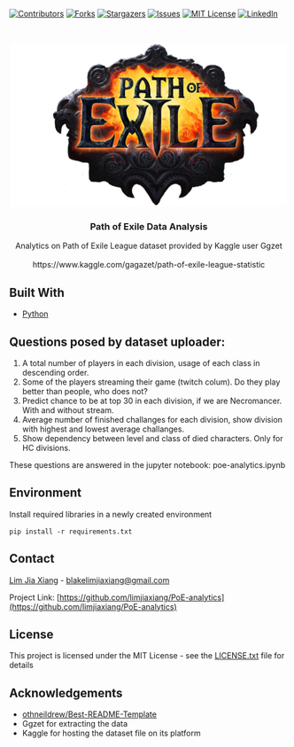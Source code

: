 [![Contributors][contributors-shield]][contributors-url]
[![Forks][forks-shield]][forks-url]
[![Stargazers][stars-shield]][stars-url]
[![Issues][issues-shield]][issues-url]
[![MIT License][license-shield]][license-url]
[![LinkedIn][linkedin-shield]][linkedin-url]


<!-- PROJECT LOGO -->
<br />
<p align="center">  
  <a href="https://github.com/limjiaxiang/PoE-analytics">
    <img src="pathofexile.png" alt="Logo" width="500" height="295">
  </a>
  
  <h3 align="center">Path of Exile Data Analysis</h3>

  <p align="center">
     Analytics on Path of Exile League dataset provided by Kaggle user Ggzet<br>
     <br>
     https://www.kaggle.com/gagazet/path-of-exile-league-statistic 
  </p>
</p>


## Built With
* [Python](https://www.python.org)

## Questions posed by dataset uploader:
1. A total number of players in each division, usage of each class in descending order.
2. Some of the players streaming their game (twitch colum). Do they play better than people, who does not?
3. Predict chance to be at top 30 in each division, if we are Necromancer. With and without stream.
4. Average number of finished challanges for each division, show division with highest and lowest average challanges.
5. Show dependency between level and class of died characters. Only for HC divisions.

These questions are answered in the jupyter notebook: poe-analytics.ipynb

## Environment

Install required libraries in a newly created environment
```
pip install -r requirements.txt
```

<!-- CONTACT -->
## Contact

[Lim Jia Xiang](https://linkedin.com/in/limjiaxiang) - blakelimjiaxiang@gmail.com

Project Link: [https://github.com/limjiaxiang/PoE-analytics](https://github.com/limjiaxiang/PoE-analytics)

## License

This project is licensed under the MIT License - see the [LICENSE.txt](LICENSE.txt) file for details

<!-- ACKNOWLEDGEMENTS -->
## Acknowledgements
* [othneildrew/Best-README-Template](https://github.com/othneildrew/Best-README-Template/blob/master/README.md)
* Ggzet for extracting the data
* Kaggle for hosting the dataset file on its platform

<!-- MARKDOWN LINKS & IMAGES -->
<!-- https://www.markdownguide.org/basic-syntax/#reference-style-links -->
[contributors-shield]: https://img.shields.io/github/contributors/limjiaxiang/PoE-analytics.svg?style=flat-square
[contributors-url]: https://github.com/limjiaxiang/PoE-analytics/graphs/contributors
[forks-shield]: https://img.shields.io/github/forks/limjiaxiang/PoE-analytics.svg?style=flat-square
[forks-url]: https://github.com/limjiaxiang/PoE-analytics/network/members
[stars-shield]: https://img.shields.io/github/stars/limjiaxiang/PoE-analytics.svg?style=flat-square
[stars-url]: https://github.com/limjiaxiang/PoE-analytics/stargazers
[issues-shield]: https://img.shields.io/github/issues/limjiaxiang/PoE-analytics.svg?style=flat-square
[issues-url]: https://github.com/limjiaxiang/PoE-analytics/issues
[license-shield]: https://img.shields.io/github/license/limjiaxiang/PoE-analytics.svg?style=flat-square
[license-url]: https://github.com/limjiaxiang/PoE-analytics/blob/master/LICENSE.txt
[linkedin-shield]: https://img.shields.io/badge/-LinkedIn-black.svg?style=flat-square&logo=linkedin&colorB=555
[linkedin-url]: https://linkedin.com/in/limjiaxiang

